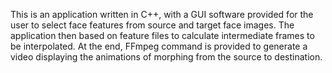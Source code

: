 This is an application written in C++, with a GUI software provided for the user to select face features from source and target face images. The application then based on feature files to calculate intermediate frames to be interpolated. At the end, FFmpeg command is provided to generate a video displaying the animations of morphing from the source to destination.
